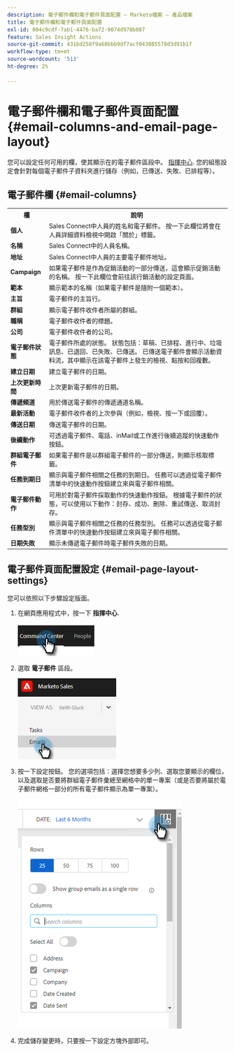 ```yaml
---
description: 電子郵件欄和電子郵件頁面配置 — Marketo檔案 — 產品檔案
title: 電子郵件欄和電子郵件頁面配置
exl-id: 004c9cdf-7ab1-4476-ba72-9074d978b887
feature: Sales Insight Actions
source-git-commit: 431bd258f9a68bbb9df7acf043085578d3d91b1f
workflow-type: tm+mt
source-wordcount: '513'
ht-degree: 2%

---
```


# 電子郵件欄和電子郵件頁面配置 {#email-columns-and-email-page-layout}

您可以設定任何可用的欄，使其顯示在的電子郵件區段中。 [指揮中心](/help/marketo/product-docs/marketo-sales-insight/actions/email/command-center/command-center-overview.md). 您的組態設定會針對每個電子郵件子資料夾進行儲存（例如，已傳送、失敗、已排程等）。

## 電子郵件欄 {#email-columns}

<table> 
 <colgroup> 
  <col> 
  <col> 
 </colgroup> 
 <tbody> 
  <tr> 
   <th>欄</th> 
   <th>說明</th> 
  </tr> 
  <tr> 
   <td><strong>個人</td> 
   <td>Sales Connect中人員的姓名和電子郵件。 按一下此欄位將會在人員詳細資料檢視中開啟「關於」標籤。</td> 
  </tr> 
  <tr> 
   <td><strong>名稱</td> 
   <td>Sales Connect中的人員名稱。</td> 
  </tr> 
  <tr> 
   <td><strong>地址</td> 
   <td>Sales Connect中人員的主要電子郵件地址。</td> 
  </tr> 
  <tr> 
   <td><strong>Campaign</td> 
   <td>如果電子郵件是作為促銷活動的一部分傳送，這會顯示促銷活動的名稱。 按一下此欄位會前往該行銷活動的設定頁面。</td> 
  </tr> 
  <tr> 
   <td><strong>範本</td> 
   <td>顯示範本的名稱（如果電子郵件是隨附一個範本）。</td> 
  </tr> 
  <tr> 
   <td><strong>主旨</td> 
   <td>電子郵件的主旨行。</td> 
  </tr> 
  <tr> 
   <td><strong>群組</td> 
   <td>顯示電子郵件收件者所屬的群組。</td> 
  </tr> 
  <tr> 
   <td><strong>職稱</td> 
   <td>電子郵件收件者的標題。</td> 
  </tr> 
  <tr> 
   <td><strong>公司</td> 
   <td>電子郵件收件者的公司。</td> 
  </tr> 
  <tr> 
   <td><strong>電子郵件狀態</td> 
   <td>電子郵件所處的狀態。 狀態包括：草稿、已排程、進行中、垃圾訊息、已退回、已失敗、已傳送。 已傳送電子郵件會顯示活動資料流，其中顯示在該電子郵件上發生的檢視、點按和回複數。</td> 
  </tr> 
  <tr> 
   <td><strong>建立日期</td> 
   <td>建立電子郵件的日期。</td> 
  </tr> 
  <tr> 
   <td><strong>上次更新時間</td> 
   <td>上次更新電子郵件的日期。</td> 
  </tr> 
  <tr> 
   <td><strong>傳遞頻道</td> 
   <td>用於傳送電子郵件的傳遞通道名稱。</td> 
  </tr> 
  <tr> 
   <td><strong>最新活動</td> 
   <td>電子郵件收件者的上次參與（例如，檢視、按一下或回覆）。</td> 
  </tr> 
  <tr> 
   <td><strong>傳送日期</td> 
   <td>傳送電子郵件的日期。</td> 
  </tr> 
  <tr> 
   <td><strong>後續動作</td> 
   <td>可透過電子郵件、電話、inMail或工作進行後續追蹤的快速動作按鈕。</td> 
  </tr> 
  <tr> 
   <td><strong>群組電子郵件</td> 
   <td>如果電子郵件是以群組電子郵件的一部分傳送，則顯示核取標籤。</td> 
  </tr> 
  <tr> 
   <td><strong>任務到期日</td> 
   <td>顯示與電子郵件相關之任務的到期日。 任務可以透過從電子郵件清單中的快速動作按鈕建立來與電子郵件相關。</td> 
  </tr> 
  <tr> 
   <td><strong>電子郵件動作</td> 
   <td>可用於對電子郵件採取動作的快速動作按鈕。 根據電子郵件的狀態，可以使用以下動作：封存、成功、刪除、重試傳送、取消封存。</td> 
  </tr> 
  <tr> 
   <td><strong>任務型別</td> 
   <td>顯示與電子郵件相關之任務的任務型別。 任務可以透過從電子郵件清單中的快速動作按鈕建立來與電子郵件相關。</td> 
  </tr> 
  <tr> 
   <td><strong>日期失敗</td> 
   <td>顯示未傳遞電子郵件時電子郵件失敗的日期。</td> 
  </tr> 
 </tbody> 
</table>

## 電子郵件頁面配置設定 {#email-page-layout-settings}

您可以依照以下步驟設定版面。

1. 在網頁應用程式中，按一下 **指揮中心**.

   ![](assets/email-columns-and-email-page-layout-1.png)

1. 選取 **電子郵件** 區段。

   ![](assets/email-columns-and-email-page-layout-2.png)

1. 按一下設定按鈕。 您的選項包括：選擇您想要多少列、選取您要顯示的欄位，以及選取是否要將群組電子郵件彙總至網格中的單一專案（或是否要將屬於電子郵件網格一部分的所有電子郵件顯示為單一專案）。

   ![](assets/email-columns-and-email-page-layout-3.png)

1. 完成儲存變更時，只要按一下設定方塊外部即可。
